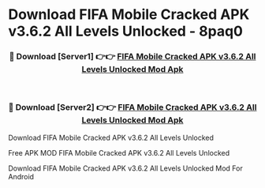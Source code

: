 # Download FIFA Mobile Cracked APK v3.6.2 All Levels Unlocked - 8paq0



<div align="center">
<h3>🔴 Download [Server1] 👉👉 <a href="https://momento.my/?title=FIFA_Mobile_Cracked_APK_v3.6.2_All_Levels_Unlocked">FIFA Mobile Cracked APK v3.6.2 All Levels Unlocked Mod Apk</a></h3><br>

<h3>🔴 Download [Server2] 👉👉 <a href="https://momento.my/?title=FIFA_Mobile_Cracked_APK_v3.6.2_All_Levels_Unlocked">FIFA Mobile Cracked APK v3.6.2 All Levels Unlocked Mod Apk</a></h3>
</div>



Download FIFA Mobile Cracked APK v3.6.2 All Levels Unlocked 

Free APK MOD FIFA Mobile Cracked APK v3.6.2 All Levels Unlocked 

Download FIFA Mobile Cracked APK v3.6.2 All Levels Unlocked Mod For Android
